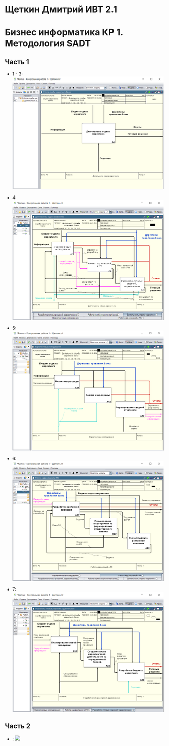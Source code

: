 # Щеткин Дмитрий ИВТ 2.1
# Бизнес информатика КР 1. Методология SADT

[](kr1.rsf)

## Часть 1

- 1 - 3:
![](photos/1.png)

- 4:
![](photos/2.png)

- 5:
![](photos/3.png)

- 6:
![](photos/4.png)

- 7:
![](photos/5.png)

## Часть 2

- :
![](photos/.png)


